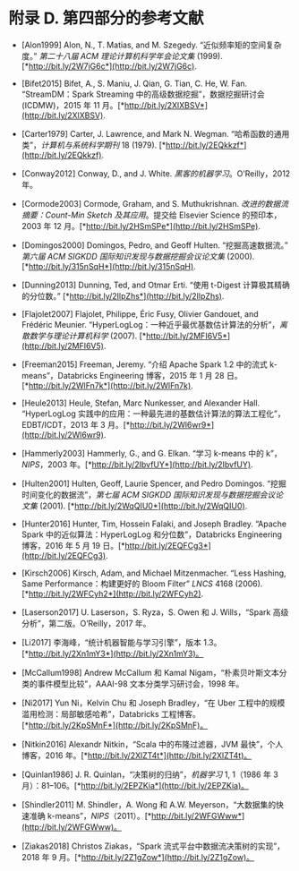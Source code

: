 # 附录 D. 第四部分的参考文献

+   [Alon1999] Alon, N., T. Matias, and M. Szegedy. “近似频率矩的空间复杂度。” *第二十八届 ACM 理论计算机科学年会论文集* (1999). [*http://bit.ly/2W7jG6c*](http://bit.ly/2W7jG6c).

+   [Bifet2015] Bifet, A., S. Maniu, J. Qian, G. Tian, C. He, W. Fan. “StreamDM：Spark Streaming 中的高级数据挖掘”，数据挖掘研讨会 (ICDMW)，2015 年 11 月。[*http://bit.ly/2XlXBSV*](http://bit.ly/2XlXBSV).

+   [Carter1979] Carter, J. Lawrence, and Mark N. Wegman. “哈希函数的通用类”，*计算机与系统科学期刊* 18 (1979). [*http://bit.ly/2EQkkzf*](http://bit.ly/2EQkkzf).

+   [Conway2012] Conway, D., and J. White. *黑客的机器学习*。O’Reilly，2012 年。

+   [Cormode2003] Cormode, Graham, and S. Muthukrishnan. *改进的数据流摘要：Count-Min Sketch 及其应用*。提交给 Elsevier Science 的预印本，2003 年 12 月。[*http://bit.ly/2HSmSPe*](http://bit.ly/2HSmSPe).

+   [Domingos2000] Domingos, Pedro, and Geoff Hulten. “挖掘高速数据流。” *第六届 ACM SIGKDD 国际知识发现与数据挖掘会议论文集* (2000). [*http://bit.ly/315nSqH*](http://bit.ly/315nSqH).

+   [Dunning2013] Dunning, Ted, and Otmar Erti. “使用 t-Digest 计算极其精确的分位数。” [*http://bit.ly/2IlpZhs*](http://bit.ly/2IlpZhs).

+   [Flajolet2007] Flajolet, Philippe, Éric Fusy, Olivier Gandouet, and Frédéric Meunier. “HyperLogLog：一种近乎最优基数估计算法的分析”，*离散数学与理论计算机科学* (2007). [*http://bit.ly/2MFI6V5*](http://bit.ly/2MFI6V5).

+   [Freeman2015] Freeman, Jeremy. “介绍 Apache Spark 1.2 中的流式 k-means”，Databricks Engineering 博客，2015 年 1 月 28 日。[*http://bit.ly/2WlFn7k*](http://bit.ly/2WlFn7k).

+   [Heule2013] Heule, Stefan, Marc Nunkesser, and Alexander Hall. “HyperLogLog 实践中的应用：一种最先进的基数估计算法的算法工程化”，EDBT/ICDT，2013 年 3 月。[*http://bit.ly/2Wl6wr9*](http://bit.ly/2Wl6wr9).

+   [Hammerly2003] Hammerly, G., and G. Elkan. “学习 k-means 中的 k”，*NIPS*，2003 年。[*http://bit.ly/2IbvfUY*](http://bit.ly/2IbvfUY).

+   [Hulten2001] Hulten, Geoff, Laurie Spencer, and Pedro Domingos. “挖掘时间变化的数据流”，*第七届 ACM SIGKDD 国际知识发现与数据挖掘会议论文集* (2001). [*http://bit.ly/2WqQIU0*](http://bit.ly/2WqQIU0).

+   [Hunter2016] Hunter, Tim, Hossein Falaki, and Joseph Bradley. “Apache Spark 中的近似算法：HyperLogLog 和分位数”，Databricks Engineering 博客，2016 年 5 月 19 日。[*http://bit.ly/2EQFCg3*](http://bit.ly/2EQFCg3).

+   [Kirsch2006] Kirsch, Adam, and Michael Mitzenmacher. “Less Hashing, Same Performance：构建更好的 Bloom Filter” *LNCS* 4168 (2006). [*http://bit.ly/2WFCyh2*](http://bit.ly/2WFCyh2).

+   [Laserson2017] U. Laserson，S. Ryza，S. Owen 和 J. Wills，“Spark 高级分析”，第二版。O’Reilly，2017 年。

+   [Li2017] 李海峰，“统计机器智能与学习引擎”，版本 1.3。[*http://bit.ly/2Xn1mY3*](http://bit.ly/2Xn1mY3)。

+   [McCallum1998] Andrew McCallum 和 Kamal Nigam，“朴素贝叶斯文本分类的事件模型比较”，AAAI-98 文本分类学习研讨会，1998 年。

+   [Ni2017] Yun Ni，Kelvin Chu 和 Joseph Bradley，“在 Uber 工程中的规模滥用检测：局部敏感哈希”，Databricks 工程博客。[*http://bit.ly/2KpSMnF*](http://bit.ly/2KpSMnF)。

+   [Nitkin2016] Alexandr Nitkin，“Scala 中的布隆过滤器，JVM 最快”，个人博客，2016 年。[*http://bit.ly/2XlZT4t*](http://bit.ly/2XlZT4t)。

+   [Quinlan1986] J. R. Quinlan，“决策树的归纳”，*机器学习* 1, 1（1986 年 3 月）：81–106。[*http://bit.ly/2EPZKia*](http://bit.ly/2EPZKia)。

+   [Shindler2011] M. Shindler，A. Wong 和 A.W. Meyerson，“大数据集的快速准确 k-means”，*NIPS*（2011）。[*http://bit.ly/2WFGWww*](http://bit.ly/2WFGWww)。

+   [Ziakas2018] Christos Ziakas，“Spark 流式平台中数据流决策树的实现”，2018 年 9 月。[*http://bit.ly/2Z1gZow*](http://bit.ly/2Z1gZow)。
